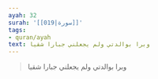```yaml
---
ayah: 32
surah: '[[019|سورة]]'
tags:
- quran/ayah
text: وبرا بوالدتي ولم يجعلني جبارا شقيا
---
```

> وبرا بوالدتي ولم يجعلني جبارا شقيا
